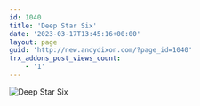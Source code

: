 ```yaml
---
id: 1040
title: 'Deep Star Six'
date: '2023-03-17T13:45:16+00:00'
layout: page
guid: 'http://new.andydixon.com/?page_id=1040'
trx_addons_post_views_count:
    - '1'
---
```


![Deep Star Six](https://i0.wp.com/assets.g8x2.ldn.idrivee2-23.com/posters/Deep%20Star%20Six%2001.jpg?w=1200&ssl=1 "Deep Star Six")